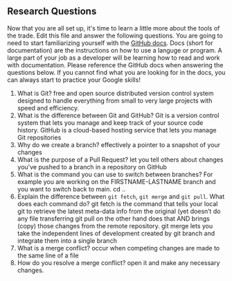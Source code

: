## Research Questions 

Now that you are all set up, it's time to learn a little more about the tools of the trade. Edit this file and answer the following questions. You are going to need to start familiarizing yourself with the [GitHub docs](https://docs.github.com/en). Docs (short for documentation) are the instructions on how to use a languge or program. A large part of your job as a developer will be learning how to read and work with documentation. Please reference the GitHub docs when answering the questions below. If you cannot find what you are looking for in the docs, you can always start to practice your Google skills!

1. What is Git?
free and open source distributed version control system designed to handle everything from small to very large projects with speed and efficiency.
2. What is the difference between Git and GitHub?
Git is a version control system that lets you manage and keep track of your source code history. GitHub is a cloud-based hosting service that lets you manage Git repositories
3. Why do we create a branch?
effectively a pointer to a snapshot of your changes
4. What is the purpose of a Pull Request?
let you tell others about changes you've pushed to a branch in a repository on GitHub
5. What is the command you can use to switch between branches? For example you are working on the FIRSTNAME-LASTNAME branch and you want to switch back to main.
cd ..
6. Explain the difference between `git fetch`, `git merge` and `git pull`. What does each command do?
git fetch is the command that tells your local git to retrieve the latest meta-data info from the original (yet doesn’t do any file transferring
git pull on the other hand does that AND brings (copy) those changes from the remote repository.
git merge lets you take the independent lines of development created by git branch and integrate them into a single branch
7. What is a merge conflict?
occur when competing changes are made to the same line of a file
8. How do you resolve a merge conflict?
open it and make any necessary changes.